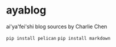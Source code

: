 ayablog
=======

ai'ya'fei'shi blog sources by Charlie Chen

`pip install pelican`
`pip install markdown`